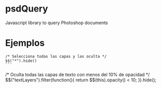 # psdQuery
Javascript library to query Photoshop documents

# Ejemplos

````
/* Selecciona todas las capas y las oculta */
$$("*").hide()
```

````
/* Oculta todas las capas de texto con menos del 10% de opacidad */
$$("textLayers").filter(function(){
    return $$(this).opacity() < 10;
}).hide();
```
